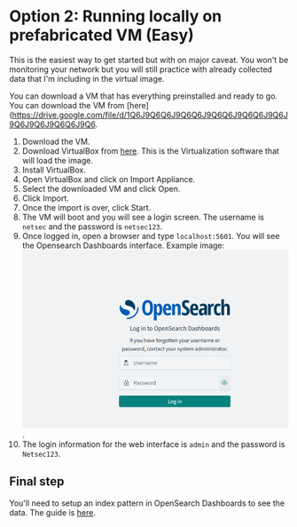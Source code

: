 # Option 2: Running locally on prefabricated VM (Easy)
This is the easiest way to get started but with on major caveat. You won't be monitoring your network but you will still practice with already collected data that I'm including in the virtual image.

You can download a VM that has everything preinstalled and ready to go. You can download the VM from [here](https://drive.google.com/file/d/1Q6J9Q6Q6J9Q6Q6J9Q6Q6J9Q6Q6J9Q6J9Q6J9Q6J9Q6Q6J9Q6.

1. Download the VM.
2. Download VirtualBox from [here](https://www.virtualbox.org/wiki/Downloads). This is the Virtualization software that will load the image.
3. Install VirtualBox.
4. Open VirtualBox and click on Import Appliance.
5. Select the downloaded VM and click Open.
6. Click Import.
7. Once the import is over, click Start.
8. The VM will boot and you will see a login screen. The username is `netsec` and the password is `netsec123`.
9. Once logged in, open a browser and type `localhost:5601`. You will see the Opensearch Dashboards interface. Example image:
[![Dashboards](img/dashboards.png)](img/dashboards.png).
10. The login information for the web interface is `admin` and the password is `Netsec123`.

## Final step
You'll need to setup an index pattern in OpenSearch Dashboards to see the data. The guide is [here](setting-up-index-pattern.md).